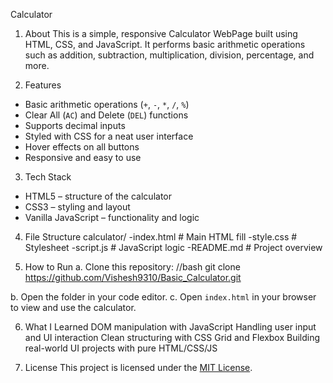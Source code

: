 Calculator

1. About
This is a simple, responsive Calculator WebPage built using HTML, CSS, and JavaScript. It performs basic arithmetic operations such as addition, subtraction, multiplication, division, percentage, and more.

2. Features
- Basic arithmetic operations (`+`, `-`, `*`, `/`, `%`)
- Clear All (`AC`) and Delete (`DEL`) functions
- Supports decimal inputs
- Styled with CSS for a neat user interface
- Hover effects on all buttons
- Responsive and easy to use


3. Tech Stack
- HTML5 – structure of the calculator
- CSS3 – styling and layout
- Vanilla JavaScript – functionality and logic


4. File Structure
calculator/
-index.html        # Main HTML fill
-style.css         # Stylesheet
-script.js         # JavaScript logic
-README.md         # Project overview


5. How to Run
a. Clone this repository:
   //bash
   git clone https://github.com/Vishesh9310/Basic_Calculator.git

b. Open the folder in your code editor.
c. Open `index.html` in your browser to view and use the calculator.


6. What I Learned
 DOM manipulation with JavaScript
 Handling user input and UI interaction
 Clean structuring with CSS Grid and Flexbox
 Building real-world UI projects with pure HTML/CSS/JS

7. License
This project is licensed under the [MIT License](LICENSE).
